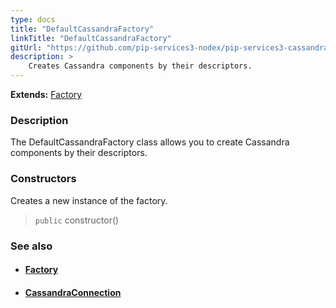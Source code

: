 ```yaml
---
type: docs
title: "DefaultCassandraFactory"
linkTitle: "DefaultCassandraFactory"
gitUrl: "https://github.com/pip-services3-nodex/pip-services3-cassandra-nodex"
description: > 
    Creates Cassandra components by their descriptors.
---
```


**Extends:** [Factory](../../../components/build/factory)

### Description

The DefaultCassandraFactory class allows you to create Cassandra components by their descriptors.

### Constructors

Creates a new instance of the factory.

> `public` constructor()


### See also
- #### [Factory](../../../components/build/factory)
- #### [CassandraConnection](../../connect/cassandra_connection/) 

